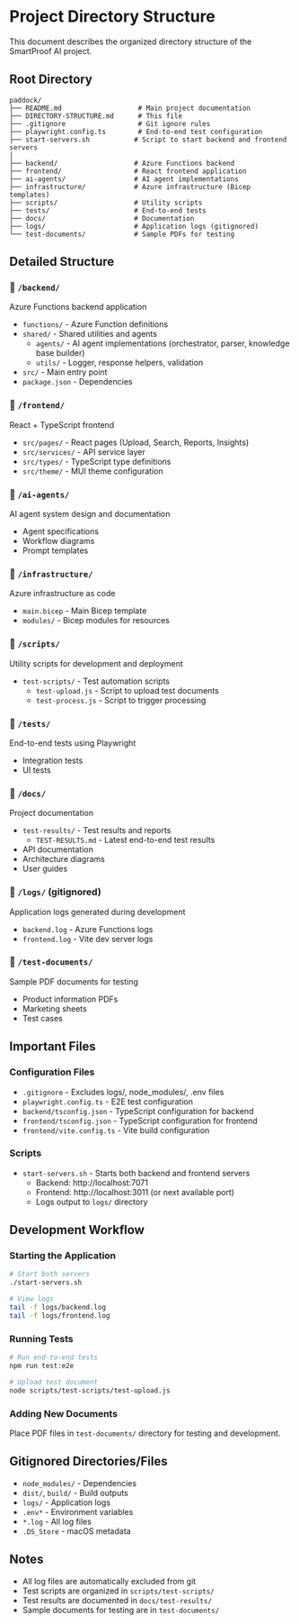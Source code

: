 # Project Directory Structure

This document describes the organized directory structure of the SmartProof AI project.

## Root Directory

```
paddock/
├── README.md                   # Main project documentation
├── DIRECTORY-STRUCTURE.md      # This file
├── .gitignore                  # Git ignore rules
├── playwright.config.ts        # End-to-end test configuration
├── start-servers.sh           # Script to start backend and frontend servers
│
├── backend/                   # Azure Functions backend
├── frontend/                  # React frontend application
├── ai-agents/                 # AI agent implementations
├── infrastructure/            # Azure infrastructure (Bicep templates)
├── scripts/                   # Utility scripts
├── tests/                     # End-to-end tests
├── docs/                      # Documentation
├── logs/                      # Application logs (gitignored)
└── test-documents/            # Sample PDFs for testing
```

## Detailed Structure

### 📁 `/backend/`
Azure Functions backend application
- `functions/` - Azure Function definitions
- `shared/` - Shared utilities and agents
  - `agents/` - AI agent implementations (orchestrator, parser, knowledge base builder)
  - `utils/` - Logger, response helpers, validation
- `src/` - Main entry point
- `package.json` - Dependencies

### 📁 `/frontend/`
React + TypeScript frontend
- `src/pages/` - React pages (Upload, Search, Reports, Insights)
- `src/services/` - API service layer
- `src/types/` - TypeScript type definitions
- `src/theme/` - MUI theme configuration

### 📁 `/ai-agents/`
AI agent system design and documentation
- Agent specifications
- Workflow diagrams
- Prompt templates

### 📁 `/infrastructure/`
Azure infrastructure as code
- `main.bicep` - Main Bicep template
- `modules/` - Bicep modules for resources

### 📁 `/scripts/`
Utility scripts for development and deployment
- `test-scripts/` - Test automation scripts
  - `test-upload.js` - Script to upload test documents
  - `test-process.js` - Script to trigger processing

### 📁 `/tests/`
End-to-end tests using Playwright
- Integration tests
- UI tests

### 📁 `/docs/`
Project documentation
- `test-results/` - Test results and reports
  - `TEST-RESULTS.md` - Latest end-to-end test results
- API documentation
- Architecture diagrams
- User guides

### 📁 `/logs/` (gitignored)
Application logs generated during development
- `backend.log` - Azure Functions logs
- `frontend.log` - Vite dev server logs

### 📁 `/test-documents/`
Sample PDF documents for testing
- Product information PDFs
- Marketing sheets
- Test cases

## Important Files

### Configuration Files
- `.gitignore` - Excludes logs/, node_modules/, .env files
- `playwright.config.ts` - E2E test configuration
- `backend/tsconfig.json` - TypeScript configuration for backend
- `frontend/tsconfig.json` - TypeScript configuration for frontend
- `frontend/vite.config.ts` - Vite build configuration

### Scripts
- `start-servers.sh` - Starts both backend and frontend servers
  - Backend: http://localhost:7071
  - Frontend: http://localhost:3011 (or next available port)
  - Logs output to `logs/` directory

## Development Workflow

### Starting the Application
```bash
# Start both servers
./start-servers.sh

# View logs
tail -f logs/backend.log
tail -f logs/frontend.log
```

### Running Tests
```bash
# Run end-to-end tests
npm run test:e2e

# Upload test document
node scripts/test-scripts/test-upload.js
```

### Adding New Documents
Place PDF files in `test-documents/` directory for testing and development.

## Gitignored Directories/Files
- `node_modules/` - Dependencies
- `dist/`, `build/` - Build outputs
- `logs/` - Application logs
- `.env*` - Environment variables
- `*.log` - All log files
- `.DS_Store` - macOS metadata

## Notes
- All log files are automatically excluded from git
- Test scripts are organized in `scripts/test-scripts/`
- Test results are documented in `docs/test-results/`
- Sample documents for testing are in `test-documents/`
